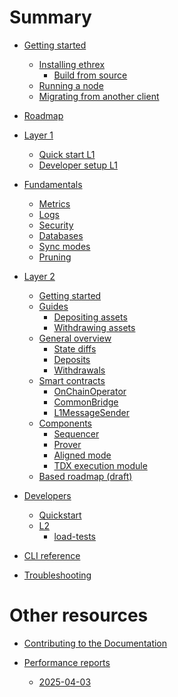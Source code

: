 # Summary

- [Getting started](./getting-started/README.md)
  - [Installing ethrex]()
    - [Build from source]()
  - [Running a node]()
  - [Migrating from another client]()

- [Roadmap](./getting-started/roadmap.md)

- [Layer 1](./l1/README.md)
  - [Quick start L1](./l1/quick-start-l1.md)
  - [Developer setup L1](./l1/dev-setup-l1.md)

- [Fundamentals]()
  - [Metrics]()
  - [Logs]()
  - [Security]()
  - [Databases]()
  - [Sync modes]()
  - [Pruning]()

- [Layer 2](./l2/README.md)
  - [Getting started](./l2/getting_started.md)
  - [Guides](./l2/guides/README.md)
    - [Depositing assets](./l2/guides/depositing.md)
    - [Withdrawing assets](./l2/guides/withdrawing.md)
  - [General overview](./l2/overview.md)
    - [State diffs](./l2/state_diffs.md)
    - [Deposits](./l2/deposits.md)
    - [Withdrawals](./l2/withdrawals.md)
  - [Smart contracts](./l2/contracts.md)
    - [OnChainOperator]()
    - [CommonBridge]()
    - [L1MessageSender]()
  - [Components](./l2/components.md)
    - [Sequencer](./l2/sequencer.md)
    - [Prover](./l2/prover.md)
    - [Aligned mode](./l2/aligned_mode.md)
    - [TDX execution module](./l2/tdx.md)
  - [Based roadmap (draft)](./l2/roadmap.md)

- [Developers](./developers/README.md)
  - [Quickstart](./developers/quickstart.md)
  - [L2](./developers/l2/README.md)
    - [load-tests](./developers/l2/load_tests.md)

- [CLI reference]()
- [Troubleshooting]()

# Other resources

- [Contributing to the Documentation](./CONTRIBUTING_DOCS.md)

- [Performance reports](./perf_reports/README.md)
  - [2025-04-03](./perf_reports/2025-04-03.md)
